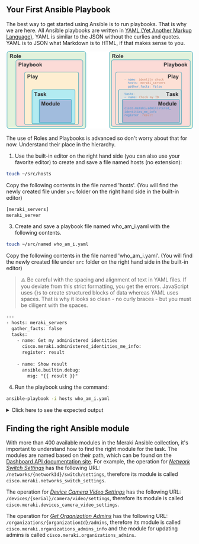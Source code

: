 ## Your First Ansible Playbook

The best way to get started using Ansible is to run playbooks. That is why we are here.
All Ansible playbooks are written in [YAML (Yet Another Markup Language)](https://yaml.org/). YAML is similar to the JSON without the curlies and quotes. YAML is to JSON what Markdown is to HTML, if that makes sense to you.

![Ansible-Playbooks](images/Ansible-Playbooks.png)

The use of Roles and Playbooks is advanced so don't worry about that for now. Understand their place in the hierarchy.

1. Use the built-in editor on the right hand side (you can also use your favorite editor) to create and save a file named hosts (no extension):

```bash
touch ~/src/hosts
```
Copy the following contents in the file named 'hosts'. (You will find the newly created file under `src` folder on the right hand side in the built-in editor)

```
[meraki_servers]
meraki_server
```
3. Create and save a playbook file named who_am_i.yaml with the following contents.
```bash
touch ~/src/named who_am_i.yaml
```

Copy the following contents in the file named 'who_am_i.yaml'. (You will find the newly created file under `src` folder on the right hand side in the built-in editor)

> ⟁ Be careful with the spacing and alignment of text in YAML files. If you deviate from this strict formatting, you get the errors. JavaScript uses {}s to create structured blocks of data whereas YAML uses spaces. That is why it looks so clean - no curly braces - but you must be diligent with the spaces.


```
---
- hosts: meraki_servers
  gather_facts: false
  tasks:
    - name: Get my administered identities
      cisco.meraki.administered_identities_me_info:
      register: result

    - name: Show result
      ansible.builtin.debug:
        msg: "{{ result }}"
```

4. Run the playbook using the command:

```bash
ansible-playbook -i hosts who_am_i.yaml
```

<details><summary>Click here to see the expected output</summary>
<pre><code>
PLAY [meraki_servers] ***************************************************************************************************************************************************************************************

TASK [Get my administered identities] ***********************************************************************************************************************************************************************
ok: [meraki_server]

TASK [Show result] ******************************************************************************************************************************************************************************************
ok: [meraki_server] => {
    "msg": {
        "changed": false,
        "failed": false,
        "meraki_response": {
            "authentication": {
                "api": {
                    "key": {
                        "created": true
                    }
                },
                "mode": "email",
                "saml": {
                    "enabled": false
                },
                "twoFactor": {
                    "enabled": false
                }
            },
            "email": "devnetmerakiadmin@cisco.com",
            "lastUsedDashboardAt": "2023-01-31T16:18:46.000000Z",
            "name": "DevNet Meraki Admin"
        },
        "result": ""
    }
}

PLAY RECAP **************************************************************************************************************************************************************************************************
meraki_server              : ok=2    changed=0    unreachable=0    failed=0    skipped=0    rescued=0    ignored=0</code></pre>
</details> 

## Finding the right Ansible module

With more than 400 available modules in the Meraki Ansible collection, it's important to understand how to find the right module for the task.
The modules are named based on their path, which can be found on the [Dashboard API documentation site](https://developer.cisco.com/meraki/api-v1/). For example, the operation for [_Network Switch Settings_](https://developer.cisco.com/meraki/api-v1/update-network-switch-settings/) has the following URL: `/networks/{networkId}/switch/settings`, therefore its module is called `cisco.meraki.networks_switch_settings`.

The operation for [_Device Camera Video Settings_](https://developer.cisco.com/meraki/api-v1/update-device-camera-video-settings/) has the following URL: `/devices/{serial}/camera/video/settings`, therefore its module is called `cisco.meraki.devices_camera_video_settings`.

The operation for [_Get Organization Admins_](https://developer.cisco.com/meraki/api-v1/get-organization-admins/) has the following URL: `/organizations/{organizationId}/admins`, therefore its module is called `cisco.meraki.organizations_admins_info` and the module for updating admins is called `cisco.meraki.organizations_admins`.
